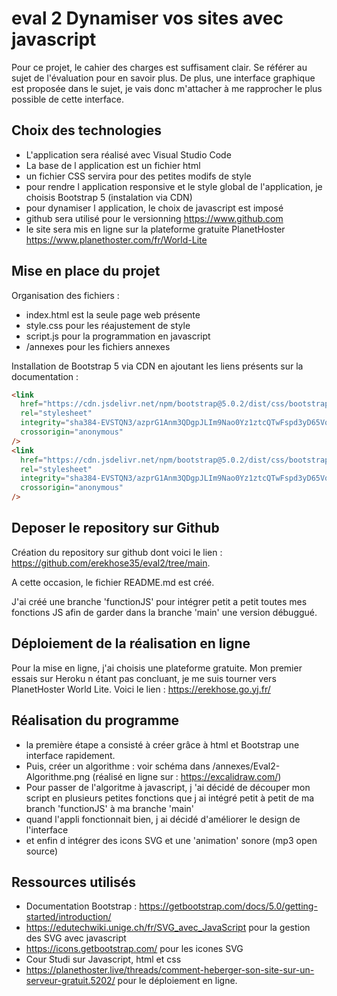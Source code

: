 # eval 2 Dynamiser vos sites avec javascript

Pour ce projet, le cahier des charges est suffisament clair. Se référer au sujet de l'évaluation pour en savoir plus.
De plus, une interface graphique est proposée dans le sujet, je vais donc m'attacher à me rapprocher le plus possible de cette interface.

## Choix des technologies

- L'application sera réalisé avec Visual Studio Code
- La base de l application est un fichier html
- un fichier CSS servira pour des petites modifs de style
- pour rendre l application responsive et le style global de l'application, je choisis Bootstrap 5 (instalation via CDN)
- pour dynamiser l application, le choix de javascript est imposé
- github sera utilisé pour le versionning https://www.github.com
- le site sera mis en ligne sur la plateforme gratuite PlanetHoster https://www.planethoster.com/fr/World-Lite

## Mise en place du projet

Organisation des fichiers :

- index.html est la seule page web présente
- style.css pour les réajustement de style
- script.js pour la programmation en javascript
- /annexes pour les fichiers annexes

Installation de Bootstrap 5 via CDN en ajoutant les liens présents sur la documentation :

```html
<link
  href="https://cdn.jsdelivr.net/npm/bootstrap@5.0.2/dist/css/bootstrap.min.css"
  rel="stylesheet"
  integrity="sha384-EVSTQN3/azprG1Anm3QDgpJLIm9Nao0Yz1ztcQTwFspd3yD65VohhpuuCOmLASjC"
  crossorigin="anonymous"
/>
<link
  href="https://cdn.jsdelivr.net/npm/bootstrap@5.0.2/dist/css/bootstrap.min.css"
  rel="stylesheet"
  integrity="sha384-EVSTQN3/azprG1Anm3QDgpJLIm9Nao0Yz1ztcQTwFspd3yD65VohhpuuCOmLASjC"
  crossorigin="anonymous"
/>
```

## Deposer le repository sur Github

Création du repository sur github dont voici le lien : https://github.com/erekhose35/eval2/tree/main.

A cette occasion, le fichier README.md est créé.

J'ai créé une branche 'functionJS' pour intégrer petit a petit toutes mes fonctions JS afin de garder dans la branche 'main' une version débuggué.

## Déploiement de la réalisation en ligne

Pour la mise en ligne, j'ai choisis une plateforme gratuite. Mon premier essais sur Heroku n étant pas concluant, je me suis tourner vers PlanetHoster World Lite. Voici le lien : https://erekhose.go.yj.fr/

## Réalisation du programme

- la première étape a consisté à créer grâce à html et Bootstrap une interface rapidement.
- Puis, créer un algorithme : voir schéma dans /annexes/Eval2-Algorithme.png
  (réalisé en ligne sur : https://excalidraw.com/)
- Pour passer de l'algoritme à javascript, j 'ai décidé de découper mon script en plusieurs petites fonctions que j ai intégré petit à petit de ma branch 'functionJS' à ma branche 'main'
- quand l'appli fonctionnait bien, j ai décidé d'améliorer le design de l'interface
- et enfin d intégrer des icons SVG et une 'animation' sonore (mp3 open source)

## Ressources utilisés

- Documentation Bootstrap : https://getbootstrap.com/docs/5.0/getting-started/introduction/
- https://edutechwiki.unige.ch/fr/SVG_avec_JavaScript pour la gestion des SVG avec javascript
- https://icons.getbootstrap.com/ pour les icones SVG
- Cour Studi sur Javascript, html et css
- https://planethoster.live/threads/comment-heberger-son-site-sur-un-serveur-gratuit.5202/ pour le déploiement en ligne.
